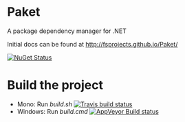 Paket
=====

A package dependency manager for .NET

Initial docs can be found at http://fsprojects.github.io/Paket/

[![NuGet Status](http://img.shields.io/nuget/v/Paket.svg?style=flat)](https://www.nuget.org/packages/Paket/) 

# Build the project

* Mono: Run *build.sh*  [![Travis build status](https://travis-ci.org/fsprojects/Paket.png)](https://travis-ci.org/fsprojects/Paket)
* Windows: Run *build.cmd* [![AppVeyor Build status](https://ci.appveyor.com/api/projects/status/aqs8eux16x4g5p47/branch/master)](https://ci.appveyor.com/project/SteffenForkmann/paket/branch/master)
